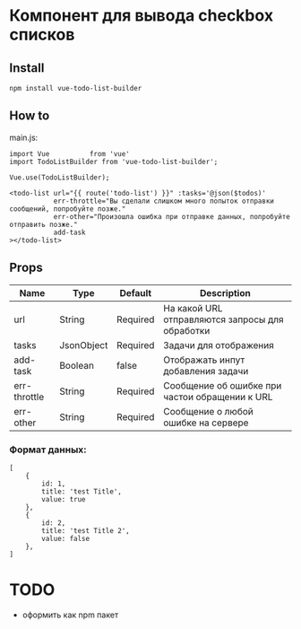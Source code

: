 # Компонент для вывода checkbox списков

## Install

```
npm install vue-todo-list-builder
```

## How to

main.js:

```
import Vue          from 'vue'
import TodoListBuilder from 'vue-todo-list-builder';

Vue.use(TodoListBuilder);
```

```
<todo-list url="{{ route('todo-list') }}" :tasks='@json($todos)'
           err-throttle="Вы сделали слишком много попыток отправки сообщений, попробуйте позже."
           err-other="Произошла ошибка при отправке данных, попробуйте отправить позже."
           add-task
></todo-list>
```

## Props

| Name          | Type          | Default       | Description   |
| ---           | ---           | ---           | ---           |
| url           | String        | Required      | На какой URL отправляются запросы для обработки |
| tasks         | JsonObject    | Required      | Задачи для отображения |
| add-task      | Boolean       | false         | Отображать инпут добавления задачи |
| err-throttle  | String        | Required      | Сообщение об ошибке при частои обращении к URL |
| err-other     | String        | Required      | Сообщение о любой ошибке на сервере |

### Формат данных:
```
[
    {
        id: 1,
        title: 'test Title',
        value: true
    },
    {
        id: 2,
        title: 'test Title 2',
        value: false
    },
]
```

# TODO

* оформить как npm пакет
